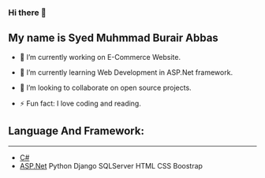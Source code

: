 ### Hi there 👋

My name is Syed Muhmmad Burair Abbas
---
* 🔭 I’m currently working on E-Commerce Website.

* 🌱 I’m currently learning Web Development in ASP.Net framework.

* 👯 I’m looking to collaborate on open source projects.

* ⚡ Fun fact: I love coding and reading.

## Language And Framework:
---
* [C#](https://docs.microsoft.com/en-us/dotnet/csharp/) 
* [ASP.Net](https://dotnet.microsoft.com/apps/aspnet) 
Python Django SQLServer HTML CSS Boostrap

<!--
**BurairAbbas/BurairAbbas** is a ✨ _special_ ✨ repository because its `README.md` (this file) appears on your GitHub profile.

Here are some ideas to get you started:

- 🔭 I’m currently working on ...
- 🌱 I’m currently learning ...
- 👯 I’m looking to collaborate on ...
- 🤔 I’m looking for help with ...
- 💬 Ask me about ...
- 📫 How to reach me: ...
- 😄 Pronouns: ...
- ⚡ Fun fact: ...
-->
